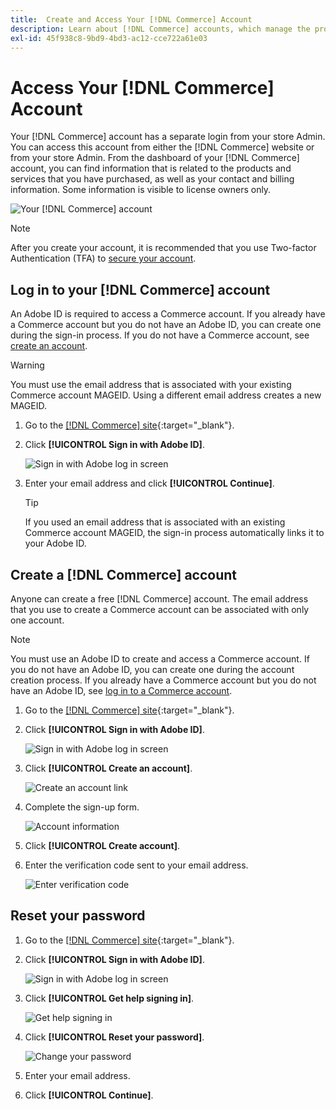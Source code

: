 ```yaml
---
title:  Create and Access Your [!DNL Commerce] Account
description: Learn about [!DNL Commerce] accounts, which manage the products and services that you have purchased.
exl-id: 45f938c8-9bd9-4bd3-ac12-cce722a61e03
---
```


# Access Your [!DNL Commerce] Account

Your [!DNL Commerce] account has a separate login from your store Admin. You can access this account from either the [!DNL Commerce] website or from your store Admin. From the dashboard of your [!DNL Commerce] account, you can find information that is related to the products and services that you have purchased, as well as your contact and billing information. Some information is visible to license owners only.

![Your [!DNL Commerce] account](./assets/home-acct.png)<!-- zoom -->

>[!NOTE]
>
>After you create your account, it is recommended that you use Two-factor Authentication (TFA) to [secure your account](commerce-account-secure.md).

## Log in to your [!DNL Commerce] account

An Adobe ID is required to access a Commerce account. If you already have a Commerce account but you do not have an Adobe ID, you can create one during the sign-in process. If you do not have a Commerce account, see [create an account](#create-a-commerce-account).

>[!WARNING]
>
>You must use the email address that is associated with your existing Commerce account MAGEID. Using a different email address creates a new MAGEID.

1. Go to the [[!DNL Commerce] site](https://account.magento.com/customer/account/login/){:target="_blank"}.

1. Click **[!UICONTROL Sign in with Adobe ID]**.

   ![Sign in with Adobe log in screen](./assets/sign-in-with-adobe.png)<!-- zoom -->

1. Enter your email address and click **[!UICONTROL Continue]**.

   >[!TIP]
   >
   >If you used an email address that is associated with an existing Commerce account MAGEID, the sign-in process automatically links it to your Adobe ID.

## Create a [!DNL Commerce] account

Anyone can create a free [!DNL Commerce] account. The email address that you use to create a Commerce account can be associated with only one account.

>[!NOTE]
>
>You must use an Adobe ID to create and access a Commerce account. If you do not have an Adobe ID, you can create one during the account creation process. If you already have a Commerce account but you do not have an Adobe ID, see [log in to a Commerce account](#log-in-to-your-commerce-account).

1. Go to the [[!DNL Commerce] site](https://account.magento.com/customer/account/login/){:target="_blank"}.

1. Click **[!UICONTROL Sign in with Adobe ID]**.

   ![Sign in with Adobe log in screen](./assets/sign-in-with-adobe.png)<!-- zoom -->

1. Click **[!UICONTROL Create an account]**.

   ![Create an account link](./assets/account-create-link.png)<!-- zoom -->

1. Complete the sign-up form.

   ![Account information](./assets/account-create.png)<!-- zoom -->

1. Click **[!UICONTROL Create account]**.

1. Enter the verification code sent to your email address.

   ![Enter verification code](./assets/verification-code.png)

## Reset your password

1. Go to the [[!DNL Commerce] site](https://account.magento.com/customer/account/login/){:target="_blank"}.

1. Click **[!UICONTROL Sign in with Adobe ID]**.

   ![Sign in with Adobe log in screen](./assets/sign-in-with-adobe.png)<!-- zoom -->

1. Click **[!UICONTROL Get help signing in]**.

   ![Get help signing in](./assets/sign-in-get-help.png)<!-- zoom -->

1. Click **[!UICONTROL Reset your password]**.

   ![Change your password](./assets/change-password.png)<!-- zoom -->

1. Enter your email address.

1. Click **[!UICONTROL Continue]**.
